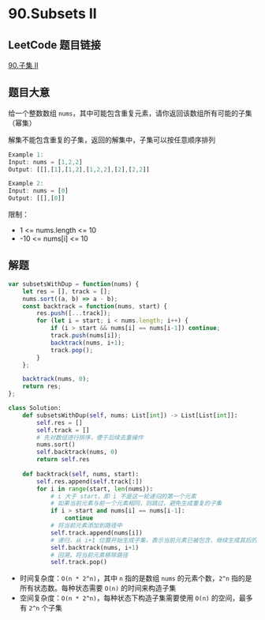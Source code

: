 # 90.Subsets II

## LeetCode 题目链接

[90.子集 II](https://leetcode.cn/problems/subsets-ii/)

## 题目大意

给一个整数数组 `nums`，其中可能包含重复元素，请你返回该数组所有可能的子集（幂集）

解集不能包含重复的子集，返回的解集中，子集可以按任意顺序排列

```js
Example 1:
Input: nums = [1,2,2]
Output: [[],[1],[1,2],[1,2,2],[2],[2,2]]

Example 2:
Input: nums = [0]
Output: [[],[0]]
```

限制：
- 1 <= nums.length <= 10
- -10 <= nums[i] <= 10

## 解题

```js
var subsetsWithDup = function(nums) {
    let res = [], track = [];
    nums.sort((a, b) => a - b);
    const backtrack = function(nums, start) {
        res.push([...track]);
        for (let i = start; i < nums.length; i++) {
            if (i > start && nums[i] == nums[i-1]) continue;
            track.push(nums[i]);
            backtrack(nums, i+1);
            track.pop();
        }
    };

    backtrack(nums, 0);
    return res;
};
```
```python
class Solution:
    def subsetsWithDup(self, nums: List[int]) -> List[List[int]]:
        self.res = []
        self.track = []
        # 先对数组进行排序，便于后续去重操作
        nums.sort()
        self.backtrack(nums, 0)
        return self.res
    
    def backtrack(self, nums, start):
        self.res.append(self.track[:])
        for i in range(start, len(nums)):
            # i 大于 start，即 i 不是这一轮递归的第一个元素
            # 如果当前元素与前一个元素相同，则跳过，避免生成重复的子集
            if i > start and nums[i] == nums[i-1]:
                continue
            # 将当前元素添加到路径中
            self.track.append(nums[i])
            # 递归，从 i+1 位置开始生成子集，表示当前元素已被包含，继续生成其后的子集
            self.backtrack(nums, i+1)
            # 回溯，将当前元素移除路径
            self.track.pop()
```

- 时间复杂度：`O(n * 2^n)`，其中 `n` 指的是数组 `nums` 的元素个数，`2^n` 指的是所有状态数。每种状态需要 `O(n)` 的时间来构造子集
- 空间复杂度：`O(n * 2^n)`，每种状态下构造子集需要使用 `O(n)` 的空间，最多有 `2^n` 个子集